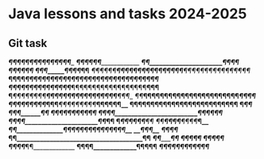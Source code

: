 # Java lessons and tasks 2024-2025

## Git task

_________________¶¶¶¶¶¶¶¶¶¶¶¶¶¶¶__________________
_____________¶¶¶________________¶¶¶_______________
___________¶¶______________________¶¶¶¶___________
_________¶¶¶__________________________¶¶¶_________
_______¶¶¶___________________¶¶¶¶_______¶¶________
_¶¶¶¶¶¶__¶¶¶¶¶¶¶¶¶¶¶¶¶_____¶¶¶__¶¶¶¶¶¶¶¶¶¶¶¶¶¶¶¶__
__¶¶¶¶____¶¶¶¶¶¶¶¶¶_¶¶¶¶¶¶¶¶¶____¶¶¶¶¶¶¶¶¶¶¶¶¶¶___
___¶¶¶¶¶¶¶¶¶¶¶¶¶¶¶___¶¶¶¶¶¶¶¶¶¶¶¶¶¶¶¶¶¶____¶¶¶____
__¶___¶¶¶¶¶¶¶¶______¶¶¶¶¶¶¶¶¶¶¶¶¶¶¶¶¶______¶¶__¶__
_¶¶___¶¶¶¶¶¶¶¶¶______¶¶¶¶¶¶¶¶¶¶¶¶¶¶_______¶¶__¶¶__
¶______¶¶¶¶¶¶¶¶_____¶¶¶___¶¶¶¶¶¶¶¶¶___¶¶¶¶¶____¶__
¶__________¶¶¶¶¶¶¶¶¶¶¶______¶¶¶¶¶¶¶¶¶¶¶__¶______¶¶
¶_______________________________________________¶¶
¶________¶¶_____________________________________¶¶
¶______¶¶¶¶_________________________¶¶¶¶________¶¶
¶_____¶__¶¶_________________________¶¶¶¶________¶¶
¶_________¶¶¶______________________¶¶___________¶¶
¶___________¶¶¶__________________¶¶¶____________¶¶
¶¶____________¶¶¶¶____________¶¶¶¶_____________¶__
_¶¶______________¶¶¶¶¶¶¶¶¶¶¶¶¶¶________________¶__
__¶___________________________________________¶¶__
___¶¶________________________________________¶¶___
____¶¶______________________________________¶¶____
_____¶¶___________________________________¶¶______
_______¶¶_______________________________¶¶¶_______
_________¶¶___________________________¶¶¶_________
__________¶¶¶¶_____________________¶¶_____________
______________¶¶¶¶_____________¶¶¶¶¶______________
___________________¶¶¶¶¶¶¶¶¶¶¶¶___________________



